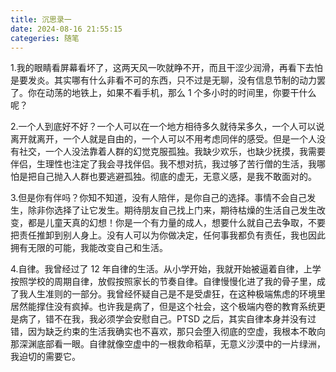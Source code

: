 ```yaml
---
title: 沉思录一
date: 2024-08-16 21:55:15
categeries: 随笔
---
```


1.我的眼睛看屏幕看坏了，这两天风一吹就睁不开，而且干涩少润滑，再看下去怕是要发炎。其实哪有什么非看不可的东西，只不过是无聊，没有信息节制的动力罢了。你在动荡的地铁上，如果不看手机，那么 1 个多小时的时间里，你要干什么呢？

2.一个人到底好不好？一个人可以在一个地方相待多久就待呆多久，一个人可以说离开就离开，一个人就是自由的，一个人可以不用考虑同伴的感受。但是一个人没有社交，一个人没法靠着人群的幻觉克服孤独。我缺少欢乐，也缺少抚摸，我需要伴侣，生理性也注定了我会寻找伴侣。我不想对抗，我过够了苦行僧的生活，我哪怕是把自己抛入人群也要逃避孤独。彻底的虚无，无意义感，是我不敢面对的。

3.但是你有伴吗？你知不知道，没有人陪伴，是你自己的选择。事情不会自己发生，除非你选择了让它发生。期待朋友自己找上门来，期待枯燥的生活自己发生改变，都是儿童天真的幻想！你是一个有力量的成人，想要什么就自己去争取，不要把责任推卸到别人身上。没有人可以为你做决定，任何事我都负有责任，我也因此拥有无限的可能，我能改变自己和生活。

4.自律。我曾经过了 12 年自律的生活。从小学开始，我就开始被逼着自律，上学按照学校的周期自律，放假按照家长的节奏自律。自律慢慢化进了我的骨子里，成了我人生准则的一部分。我曾经怀疑自己是不是受虐狂，在这种极端焦虑的环境里居然能撑住没有疯掉。也许我是病了，但是这个社会，这个极端内卷的教育系统更是病了，错不在我，我必须学会安慰自己。PTSD 之后，其实自律本身并没有过错，因为缺乏约束的生活我确实也不喜欢，那只会堕入彻底的空虚，我根本不敢向那深渊底部看一眼。自律就像空虚中的一根救命稻草，无意义沙漠中的一片绿洲，我迫切的需要它。


